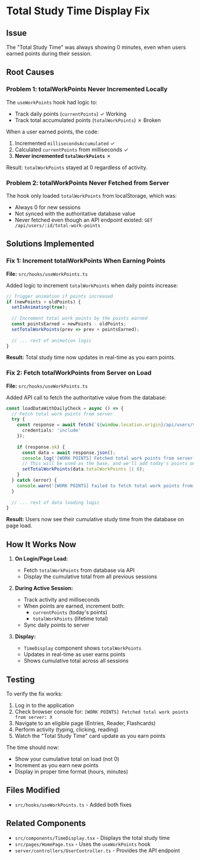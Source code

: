 # Total Study Time Display Fix

## Issue
The "Total Study Time" was always showing 0 minutes, even when users earned points during their session.

## Root Causes

### Problem 1: totalWorkPoints Never Incremented Locally
The `useWorkPoints` hook had logic to:
- Track daily points (`currentPoints`) ✓ Working
- Track total accumulated points (`totalWorkPoints`) ✗ Broken

When a user earned points, the code:
1. Incremented `millisecondsAccumulated` ✓
2. Calculated `currentPoints` from milliseconds ✓
3. **Never incremented `totalWorkPoints`** ✗

Result: `totalWorkPoints` stayed at 0 regardless of activity.

### Problem 2: totalWorkPoints Never Fetched from Server
The hook only loaded `totalWorkPoints` from localStorage, which was:
- Always 0 for new sessions
- Not synced with the authoritative database value
- Never fetched even though an API endpoint existed: `GET /api/users/:id/total-work-points`

## Solutions Implemented

### Fix 1: Increment totalWorkPoints When Earning Points
**File:** `src/hooks/useWorkPoints.ts`

Added logic to increment `totalWorkPoints` when daily points increase:

```typescript
// Trigger animation if points increased
if (newPoints > oldPoints) {
  setIsAnimating(true);
  
  // Increment total work points by the points earned
  const pointsEarned = newPoints - oldPoints;
  setTotalWorkPoints(prev => prev + pointsEarned);
  
  // ... rest of animation logic
}
```

**Result:** Total study time now updates in real-time as you earn points.

### Fix 2: Fetch totalWorkPoints from Server on Load
**File:** `src/hooks/useWorkPoints.ts`

Added API call to fetch the authoritative value from the database:

```typescript
const loadDataWithDailyCheck = async () => {
  // Fetch total work points from server
  try {
    const response = await fetch(`${window.location.origin}/api/users/${user.id}/total-work-points`, {
      credentials: 'include'
    });
    
    if (response.ok) {
      const data = await response.json();
      console.log('[WORK POINTS] Fetched total work points from server:', data.totalWorkPoints);
      // This will be used as the base, and we'll add today's points on top
      setTotalWorkPoints(data.totalWorkPoints || 0);
    }
  } catch (error) {
    console.warn('[WORK POINTS] Failed to fetch total work points from server, using localStorage:', error);
  }
  
  // ... rest of data loading logic
}
```

**Result:** Users now see their cumulative study time from the database on page load.

## How It Works Now

1. **On Login/Page Load:**
   - Fetch `totalWorkPoints` from database via API
   - Display the cumulative total from all previous sessions

2. **During Active Session:**
   - Track activity and milliseconds
   - When points are earned, increment both:
     - `currentPoints` (today's points)
     - `totalWorkPoints` (lifetime total)
   - Sync daily points to server

3. **Display:**
   - `TimeDisplay` component shows `totalWorkPoints`
   - Updates in real-time as user earns points
   - Shows cumulative total across all sessions

## Testing

To verify the fix works:

1. Log in to the application
2. Check browser console for: `[WORK POINTS] Fetched total work points from server: X`
3. Navigate to an eligible page (Entries, Reader, Flashcards)
4. Perform activity (typing, clicking, reading)
5. Watch the "Total Study Time" card update as you earn points

The time should now:
- Show your cumulative total on load (not 0)
- Increment as you earn new points
- Display in proper time format (hours, minutes)

## Files Modified

- `src/hooks/useWorkPoints.ts` - Added both fixes

## Related Components

- `src/components/TimeDisplay.tsx` - Displays the total study time
- `src/pages/HomePage.tsx` - Uses the `useWorkPoints` hook
- `server/controllers/UserController.ts` - Provides the API endpoint
